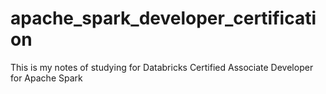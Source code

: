 # apache_spark_developer_certification
This is my notes of studying for Databricks Certified Associate Developer for Apache Spark 
